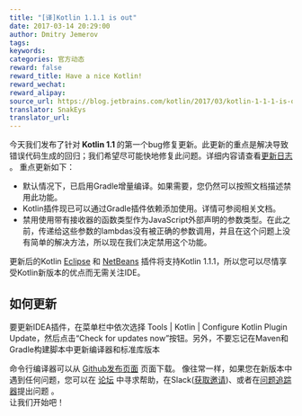 ```yaml
---
title: "[译]Kotlin 1.1.1 is out"
date: 2017-03-14 20:29:00
author: Dmitry Jemerov
tags:
keywords:
categories: 官方动态
reward: false
reward_title: Have a nice Kotlin!
reward_wechat:
reward_alipay:
source_url: https://blog.jetbrains.com/kotlin/2017/03/kotlin-1-1-1-is-out/
translator: SnakEys
translator_url:
---
```


今天我们发布了针对<strong> Kotlin 1.1 </strong>的第一个bug修复更新。此更新的重点是解决导致错误代码生成的回归；我们希望尽可能快地修复此问题。详细内容请查看[更新日志](https://github.com/JetBrains/kotlin/blob/1.1.1/ChangeLog.md) 。
重点更新如下：

* 默认情况下，已启用Gradle增量编译。如果需要，您仍然可以按照文档描述禁用此功能。
* Kotlin插件现已可以通过Gradle插件依赖添加使用。详情可参阅相关文档。
* 禁用使用带有接收器的函数类型作为JavaScript外部声明的参数类型。在此之前，传递给这些参数的lambdas没有被正确的参数调用，并且在这个问题上没有简单的解决方法，所以现在我们决定禁用这个功能。

更新后的Kotlin [Eclipse](https://marketplace.eclipse.org/content/kotlin-plugin-eclipse) 和 [NetBeans](http://plugins.netbeans.org/plugin/68590/kotlin) 插件将支持Kotlin 1.1.1，所以您可以尽情享受Kotlin新版本的优点而无需关注IDE。
## 如何更新

要更新IDEA插件，在菜单栏中依次选择 Tools | Kotlin | Configure Kotlin Plugin Update，然后点击“Check for updates now”按钮。另外，不要忘记在Maven和Gradle构建脚本中更新编译器和标准库版本

命令行编译器可以从 [Github发布页面](https://github.com/JetBrains/kotlin/releases/tag/v1.1.1) 页面下载。
像往常一样，如果您在新版本中遇到任何问题，您可以在 [论坛](https://discuss.kotlinlang.org/) 中寻求帮助，在Slack([获取邀请](http://kotlinslackin.herokuapp.com/))、或者在[问题追踪器](https://youtrack.jetbrains.com/issues/KT)提出问题 。  
让我们开始吧！
